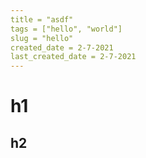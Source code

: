 ```yaml
---
title = "asdf"
tags = ["hello", "world"]
slug = "hello"
created_date = 2-7-2021
last_created_date = 2-7-2021
---
```


# h1

## h2
